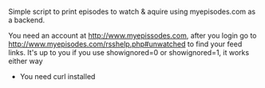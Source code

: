 
Simple script to print episodes to watch & aquire using myepisodes.com as a backend.

You need an account at http://www.myepissodes.com, after you login go to http://www.myepisodes.com/rsshelp.php#unwatched to find your feed links. It's up to you if you use showignored=0 or showignored=1, it works either way

* You need curl installed